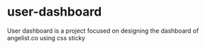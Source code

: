 # user-dashboard
User dashboard is a project focused on designing the dashboard of angelist.co using css sticky
